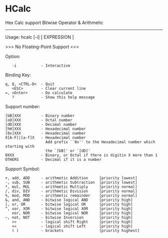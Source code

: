 HCalc
=====

Hex Calc support Bitwise Operator &amp; Arithmetic
***
Usage: hcalc [-i] [ EXPRESSION ]

\>>> No Floating-Point Support <<<

Option:

       -i           - Interactive

Binding Key:

    q, Q, <CTRL-D>  - Quit
       <ESC>        - Clear current line
    =, <Enter>      - Do calculate
       ?            - Show this help message

Support number:

    [bB]XXX         - Binary number
    [oO]XXX         - Octal number
    [dD]XXX         - Decimal number
    [hH]XXX         - Hexadecimal number
    [0x]XXX         - Hexadecimal number
    X[A-F]|[a-f]X   - Hexadecimal number
                      Add prefix ``0x'' to the Hexadecimal number which starting with 
                      the `[bB]' or `[dD]'
    0XXX            - Binary, or Octal if there is digitin X more than 1
    OTHERS          - Decimal if it is a number

Support Symbol:

    +, add, ADD     - arithmetic Addition     [priority lowest]
    -, sub, SUB     - arithmetic Subtraction  [priority lowest]
    *, mul, MUL     - arithmetic Multiply     [priority normal]
    /, div, DIV     - arithmetic Division     [priority normal]
    %, mod, MOD     - arithmetic remainder    [priority normal]
    &, and, AND     - bitwise logical AND     [priority high]
    |, or, OR       - bitwise logical OR      [priority high]
    ^, xor, XOR     - bitwise logical XOR     [priority high]
       nor, NOR     - bitwise logical NOR     [priority high]
    ~, not, NOT     - bitwise Inversion       [priority high]
       >>           - logical shift Right     [priority high]
       <<           - logical shift Left      [priority high]
       ( )          - brackets                [priority highest]
